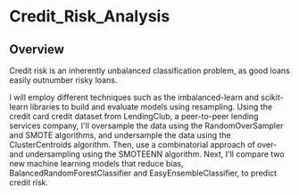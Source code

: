 # Credit_Risk_Analysis
 
## Overview
Credit risk is an inherently unbalanced classification problem, as good loans easily outnumber risky loans. 

I will employ different techniques such as the imbalanced-learn and scikit-learn libraries to build and evaluate models using resampling. Using the credit card credit dataset from LendingClub, a peer-to-peer lending services company, I'll oversample the data using the RandomOverSampler and SMOTE algorithms, and undersample the data using the ClusterCentroids algorithm. Then, use a combinatorial approach of over- and undersampling using the SMOTEENN algorithm. Next, I'll compare two new machine learning models that reduce bias, BalancedRandomForestClassifier and EasyEnsembleClassifier, to predict credit risk.
